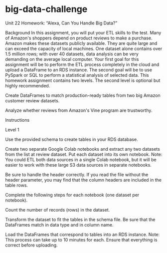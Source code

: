 # big-data-challenge
Unit 22 Homework: “Alexa, Can You Handle Big Data?”

Background
In this assignment, you will put your ETL skills to the test. Many of Amazon's shoppers depend on product reviews to make a purchase. Amazon makes these datasets publicly available. They are quite large and can exceed the capacity of local machines. One dataset alone contains over 1.5 million rows; with over 40 datasets, data analysis can be very demanding on the average local computer. Your first goal for this assignment will be to perform the ETL process completely in the cloud and upload a DataFrame to an RDS instance. The second goal will be to use PySpark or SQL to perform a statistical analysis of selected data.
This homework assignment contains two levels. The second level is optional but highly recommended.


Create DataFrames to match production-ready tables from two big Amazon customer review datasets.


Analyze whether reviews from Amazon's Vine program are trustworthy.




Instructions

Level 1


Use the provided schema to create tables in your RDS database.


Create two separate Google Colab notebooks and extract any two datasets from the list at review dataset. Put each dataset into its own notebook.
Note: You could ETL both data sources in a single Colab notebook, but it will be easier to work with these large S3 data sources in separate notebooks.


Be sure to handle the header correctly. If you read the file without the header parameter, you may find that the column headers are included in the table rows.


Complete the following steps for each notebook (one dataset per notebook).


Count the number of records (rows) in the dataset.


Transform the dataset to fit the tables in the schema file. Be sure that the DataFrames match in data type and in column name.


Load the DataFrames that correspond to tables into an RDS instance. Note: This process can take up to 10 minutes for each. Ensure that everything is correct before uploading.
